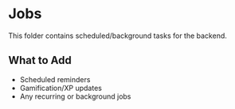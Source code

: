 # Jobs

This folder contains scheduled/background tasks for the backend.

## What to Add
- Scheduled reminders
- Gamification/XP updates
- Any recurring or background jobs
